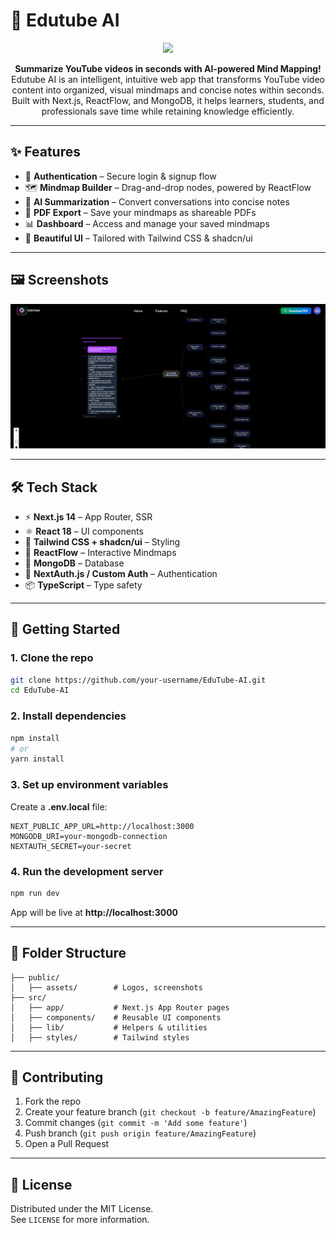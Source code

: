 # 🧠 Edutube AI

<p align="center"> <img src="public/assets/EdutubeLogoDekstop.png alt="Edutube AI Logo" width="120" /> </p> 

<p align="center"> <strong>Summarize YouTube videos in seconds with AI-powered Mind Mapping!</strong><br /> Edutube AI is an intelligent, intuitive web app that transforms YouTube video content into organized, visual mindmaps and concise notes within seconds. Built with Next.js, ReactFlow, and MongoDB, it helps learners, students, and professionals save time while retaining knowledge efficiently. </p>

---

## ✨ Features

- 🔐 **Authentication** – Secure login & signup flow  
- 🗺️ **Mindmap Builder** – Drag-and-drop nodes, powered by ReactFlow  
- 📝 **AI Summarization** – Convert conversations into concise notes  
- 📄 **PDF Export** – Save your mindmaps as shareable PDFs  
- 📊 **Dashboard** – Access and manage your saved mindmaps  
- 🎨 **Beautiful UI** – Tailored with Tailwind CSS & shadcn/ui  

---

## 🖼️ Screenshots

<p align="center">
  <img src="public/assets/AppSS.png" alt="App Screenshot" width="700" />
</p>

---

## 🛠️ Tech Stack

- ⚡ **Next.js 14** – App Router, SSR  
- ⚛️ **React 18** – UI components  
- 🎨 **Tailwind CSS + shadcn/ui** – Styling  
- 🧩 **ReactFlow** – Interactive Mindmaps  
- 🍃 **MongoDB** – Database  
- 🔑 **NextAuth.js / Custom Auth** – Authentication  
- 📦 **TypeScript** – Type safety  

---

## 🚀 Getting Started

### 1. Clone the repo
```bash
git clone https://github.com/your-username/EduTube-AI.git
cd EduTube-AI
```

### 2. Install dependencies
```bash
npm install
# or
yarn install
```

### 3. Set up environment variables
Create a **.env.local** file:
```env
NEXT_PUBLIC_APP_URL=http://localhost:3000
MONGODB_URI=your-mongodb-connection
NEXTAUTH_SECRET=your-secret
```

### 4. Run the development server
```bash
npm run dev
```

App will be live at **http://localhost:3000**

---

## 📂 Folder Structure
```
├── public/
│   ├── assets/        # Logos, screenshots
├── src/
│   ├── app/           # Next.js App Router pages
│   ├── components/    # Reusable UI components
│   ├── lib/           # Helpers & utilities
│   ├── styles/        # Tailwind styles
```

---

## 🤝 Contributing

1. Fork the repo  
2. Create your feature branch (`git checkout -b feature/AmazingFeature`)  
3. Commit changes (`git commit -m 'Add some feature'`)  
4. Push branch (`git push origin feature/AmazingFeature`)  
5. Open a Pull Request  

---

## 📜 License

Distributed under the MIT License.  
See `LICENSE` for more information.  
